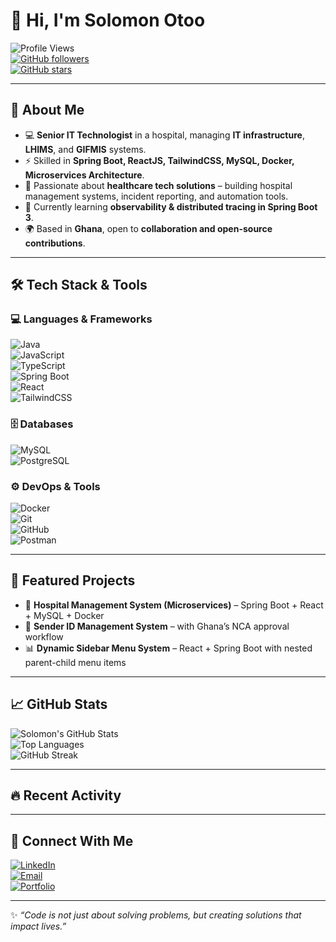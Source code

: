 # 👋 Hi, I'm Solomon Otoo  


![Profile Views](https://komarev.com/ghpvc/?username=ecclesiastes12&color=blueviolet&style=for-the-badge)  
[![GitHub followers](https://img.shields.io/github/followers/ecclesiastes12?style=for-the-badge)](https://github.com/ecclesiastes12?tab=followers)  
[![GitHub stars](https://img.shields.io/github/stars/ecclesiastes12?style=for-the-badge)](https://github.com/ecclesiastes12?tab=repositories)  

---


## 🚀 About Me
- 💻 **Senior IT Technologist** in a hospital, managing **IT infrastructure**, **LHIMS**, and **GIFMIS** systems.  
- ⚡ Skilled in **Spring Boot, ReactJS, TailwindCSS, MySQL, Docker, Microservices Architecture**.  
- 🏥 Passionate about **healthcare tech solutions** – building hospital management systems, incident reporting, and automation tools.  
- 🌱 Currently learning **observability & distributed tracing in Spring Boot 3**.  
- 🌍 Based in **Ghana**, open to **collaboration and open-source contributions**.  

---

## 🛠️ Tech Stack & Tools  

### 💻 Languages & Frameworks  
![Java](https://img.shields.io/badge/Java-ED8B00?style=for-the-badge&logo=openjdk&logoColor=white)  
![JavaScript](https://img.shields.io/badge/JavaScript-F7DF1E?style=for-the-badge&logo=javascript&logoColor=black)  
![TypeScript](https://img.shields.io/badge/TypeScript-007ACC?style=for-the-badge&logo=typescript&logoColor=white)  
![Spring Boot](https://img.shields.io/badge/Spring%20Boot-6DB33F?style=for-the-badge&logo=springboot&logoColor=white)  
![React](https://img.shields.io/badge/React-20232A?style=for-the-badge&logo=react&logoColor=61DAFB)  
![TailwindCSS](https://img.shields.io/badge/TailwindCSS-38B2AC?style=for-the-badge&logo=tailwind-css&logoColor=white)  

### 🗄️ Databases  
![MySQL](https://img.shields.io/badge/MySQL-005C84?style=for-the-badge&logo=mysql&logoColor=white)  
![PostgreSQL](https://img.shields.io/badge/PostgreSQL-316192?style=for-the-badge&logo=postgresql&logoColor=white)  

### ⚙️ DevOps & Tools  
![Docker](https://img.shields.io/badge/Docker-2496ED?style=for-the-badge&logo=docker&logoColor=white)  
![Git](https://img.shields.io/badge/Git-F05032?style=for-the-badge&logo=git&logoColor=white)  
![GitHub](https://img.shields.io/badge/GitHub-100000?style=for-the-badge&logo=github&logoColor=white)  
![Postman](https://img.shields.io/badge/Postman-FF6C37?style=for-the-badge&logo=postman&logoColor=white)  

---

## 📂 Featured Projects
- 🏥 **Hospital Management System (Microservices)** – Spring Boot + React + MySQL + Docker  
- 📲 **Sender ID Management System** – with Ghana’s NCA approval workflow  
- 📊 **Dynamic Sidebar Menu System** – React + Spring Boot with nested parent-child menu items  

---

## 📈 GitHub Stats  

![Solomon's GitHub Stats](https://github-readme-stats.vercel.app/api?username=ecclesiastes12&show_icons=true&theme=radical)  
![Top Languages](https://github-readme-stats.vercel.app/api/top-langs/?username=ecclesiastes12&layout=compact&theme=radical)  
![GitHub Streak](https://streak-stats.demolab.com?user=ecclesiastes12&theme=radical&border_radius=5)  

---

## 🔥 Recent Activity  

<!--START_SECTION:activity-->
<!--END_SECTION:activity-->

---

## 🤝 Connect With Me  

[![LinkedIn](https://img.shields.io/badge/LinkedIn-0A66C2?style=for-the-badge&logo=linkedin&logoColor=white)](https://www.linkedin.com)  
[![Email](https://img.shields.io/badge/Email-D14836?style=for-the-badge&logo=gmail&logoColor=white)](mailto:your-email@example.com)  
[![Portfolio](https://img.shields.io/badge/Portfolio-000000?style=for-the-badge&logo=vercel&logoColor=white)](https://your-portfolio-link.com)  

---

✨ *“Code is not just about solving problems, but creating solutions that impact lives.”*  


<!--
**ecclesiastes12/ecclesiastes12** is a ✨ _special_ ✨ repository because its `README.md` (this file) appears on your GitHub profile.

Here are some ideas to get you started:

- 🔭 I’m currently working on ...
- 🌱 I’m currently learning ...
- 👯 I’m looking to collaborate on ...
- 🤔 I’m looking for help with ...
- 💬 Ask me about ...
- 📫 How to reach me: ...
- 😄 Pronouns: ...
- ⚡ Fun fact: ...
-->

